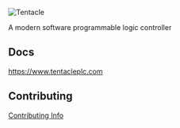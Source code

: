 ![Tentacle](https://res.cloudinary.com/jarautomation/image/upload/c_scale,w_250/v1620021619/logos/tentacle-light.png)

A modern software programmable logic controller

## Docs

<https://www.tentacleplc.com>

## Contributing

[Contributing Info](CONTRIBUTING.md)